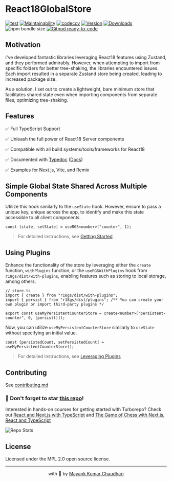 # React18GlobalStore

[![test](https://github.com/react18-tools/react18-global-store/actions/workflows/test.yml/badge.svg)](https://github.com/react18-tools/react18-global-store/actions/workflows/test.yml) [![Maintainability](https://api.codeclimate.com/v1/badges/ec3140063acd8df82481/maintainability)](https://codeclimate.com/github/react18-tools/react18-global-store/maintainability) [![codecov](https://codecov.io/gh/react18-tools/react18-global-store/graph/badge.svg)](https://codecov.io/gh/react18-tools/react18-global-store) [![Version](https://img.shields.io/npm/v/r18gs.svg?colorB=green)](https://www.npmjs.com/package/r18gs) [![Downloads](https://img.jsdelivr.com/img.shields.io/npm/d18m/r18gs.svg)](https://www.npmjs.com/package/r18gs) ![npm bundle size](https://img.shields.io/bundlephobia/minzip/r18gs) [![Gitpod ready-to-code](https://img.shields.io/badge/Gitpod-ready--to--code-blue?logo=gitpod)](https://gitpod.io/from-referrer/)

## Motivation

I've developed fantastic libraries leveraging React18 features using Zustand, and they performed admirably. However, when attempting to import from specific folders for better tree-shaking, the libraries encountered issues. Each import resulted in a separate Zustand store being created, leading to increased package size.

As a solution, I set out to create a lightweight, bare minimum store that facilitates shared state even when importing components from separate files, optimizing tree-shaking.

## Features

✅ Full TypeScript Support

✅ Unleash the full power of React18 Server components

✅ Compatible with all build systems/tools/frameworks for React18

✅ Documented with [Typedoc](https://react18-tools.github.io/react18-global-store) ([Docs](https://react18-tools.github.io/react18-global-store))

✅ Examples for Next.js, Vite, and Remix

## Simple Global State Shared Across Multiple Components

Utilize this hook similarly to the `useState` hook. However, ensure to pass a unique key, unique across the app, to identify and make this state accessible to all client components.

```tsx
const [state, setState] = useRGS<number>("counter", 1);
```

> For detailed instructions, see [Getting Started](./md-docs/1.getting-started.md)

## Using Plugins

Enhance the functionality of the store by leveraging either the `create` function, `withPlugins` function, or the `useRGSWithPlugins` hook from `r18gs/dist/with-plugins`, enabling features such as storing to local storage, among others.

```tsx
// store.ts
import { create } from "r18gs/dist/with-plugins";
import { persist } from "r18gs/dist/plugins"; /** You can create your own plugin or import third-party plugins */

export const useMyPersistentCounterStore = create<number>("persistent-counter", 0, [persist()]);
```

Now, you can utilize `useMyPersistentCounterStore` similarly to `useState` without specifying an initial value.

```tsx
const [persistedCount, setPersistedCount] = useMyPersistentCounterStore();
```

> For detailed instructions, see [Leveraging Plugins](./md-docs/2.leveraging-plugins.md)

## Contributing

See [contributing.md](/contributing.md)

### 🤩 Don't forget to star [this repo](https://github.com/mayank1513/react18-global-store)!

Interested in hands-on courses for getting started with Turborepo? Check out [React and Next.js with TypeScript](https://mayank-chaudhari.vercel.app/courses/react-and-next-js-with-typescript) and [The Game of Chess with Next.js, React and TypeScript](https://www.udemy.com/course/game-of-chess-with-nextjs-react-and-typescript/?referralCode=851A28F10B254A8523FE)

![Repo Stats](https://repobeats.axiom.co/api/embed/ec3e74d795ed805a0fce67c0b64c3f08872e7945.svg "Repobeats analytics image")

## License

Licensed under the MPL 2.0 open source license.

<hr />

<p align="center" style="text-align:center">with 💖 by <a href="https://mayank-chaudhari.vercel.app" target="_blank">Mayank Kumar Chaudhari</a></p>
